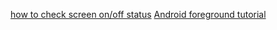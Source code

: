 [how to check screen on/off status](https://stackoverflow.com/questions/19350258/how-to-check-screen-on-off-status-in-onstop)
[Android foreground tutorial](https://www.youtube.com/watch?v=FbpD5RZtbCc&list=PLrnPJCHvNZuBhmqlWEQfvxbNtY6B_XJ3n&index=2)